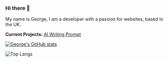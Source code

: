 ### Hi there 👋

My name is George, I am a developer with a passion for websites, based in the UK. 

**Current Projects:**
[AI Writing Prompt](https://github.com/georgeday06/AI-Writing-Prompt)

[![George's GitHub stats](https://github-readme-stats.vercel.app/api?username=georgeday06)](https://github.com/anuraghazra/github-readme-stats)

![Top Langs](https://github-readme-stats.vercel.app/api/top-langs/?username=georgeday06&layout=compact)

<!--
**georgeday06/georgeday06** is a ✨ _special_ ✨ repository because its `README.md` (this file) appears on your GitHub profile.

Here are some ideas to get you started:

- 🔭 I’m currently working on ...
- 🌱 I’m currently learning ...
- 👯 I’m looking to collaborate on ...
- 🤔 I’m looking for help with ...
- 💬 Ask me about ...
- 📫 How to reach me: ...
- 😄 Pronouns: ...
- ⚡ Fun fact: ...
-->
